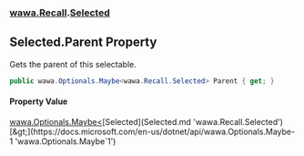 ### [wawa.Recall](wawa.Recall.md 'wawa.Recall').[Selected](Selected.md 'wawa.Recall.Selected')

## Selected.Parent Property

Gets the parent of this selectable.

```csharp
public wawa.Optionals.Maybe<wawa.Recall.Selected> Parent { get; }
```

#### Property Value
[wawa.Optionals.Maybe&lt;](https://docs.microsoft.com/en-us/dotnet/api/wawa.Optionals.Maybe-1 'wawa.Optionals.Maybe`1')[Selected](Selected.md 'wawa.Recall.Selected')[&gt;](https://docs.microsoft.com/en-us/dotnet/api/wawa.Optionals.Maybe-1 'wawa.Optionals.Maybe`1')